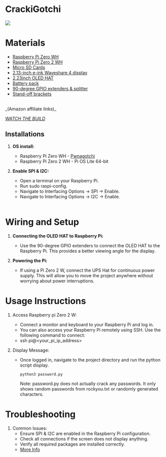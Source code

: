 # CrackiGotchi
![](images/crackigotchi.gif)


# Materials
* [Raspberry Pi Zero WH](https://amzn.to/49mZVxC)<br />
* [Raspberry Pi Zero 2 WH](https://amzn.to/3VO7eu2)<br />
* [Micro SD Cards](https://amzn.to/4erXgWD)<br />
* [2.13-inch e-ink Waveshare 4 display](https://amzn.to/3HTGT6h)<br />
* [2.23inch OLED HAT](https://amzn.to/3V2gCKb)<br />
* [Battery pack](https://amzn.to/4e2aQzL)<br />
* [90-degree GPIO extenders & splitter](https://amzn.to/3Uooea9)<br />
* [Stand-off brackets](https://amzn.to/3St6NSX)<br />
<br />
_(Amazon affiliate links)_<br />

_[WATCH THE BUILD](https://www.reddit.com/u/froggyCaller/s/En8RwPh16d)_


## **Installations**

1. **OS install:**
   - Raspberry Pi Zero WH - [Pwnagotchi](https://pwnagotchi.ai/installation/) <br />
   - Raspberry Pi Zero 2 WH - Pi OS Lite 64-bit

2. **Enable SPI & I2C:**
   - Open a terminal on your Raspberry Pi.
   - Run sudo raspi-config.
   - Navigate to Interfacing Options -> SPI -> Enable.
   - Navigate to Interfacing Options -> I2C -> Enable.

   <br />

# Wiring and Setup
1. **Connecting the OLED HAT to Raspberry Pi:**
   - Use the 90-degree GPIO extenders to connect the OLED HAT to the Raspberry Pi. This provides a better viewing angle for the display. <br />

2. **Powering the Pi:**
   - If using a Pi Zero 2 W, connect the UPS Hat for continuous power supply. This will allow you to move the project anywhere without worrying about power interruptions.
  

# Usage Instructions
1. Access Raspberry pi Zero 2 W:
   - Connect a monitor and keyboard to your Raspberry Pi and log in.
   - You can also access your Raspberry Pi remotely using SSH. Use the following command to connect:
   - ssh pi@<your_pi_ip_address>
   
3. Display Message:
   - Once logged in, navigate to the project directory and run the python script display.
     
     ```
     python3 password.py
     ```
     Note: password.py does not actually crack any passwords. It only shows random passwords from rockyou.txt or randomly generated characters.

# Troubleshooting
1. Common Issues:
   - Ensure SPI & I2C are enabled in the Raspberry Pi configuration.
   - Check all connections if the screen does not display anything.
   - Verify all required packages are installed correctly.
   - [More Info](https://www.waveshare.com/wiki/2.23inch_OLED_HAT)
<br />
